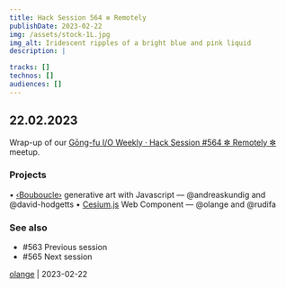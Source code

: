 ```yaml
---
title: Hack Session 564 ✼ Remotely
publishDate: 2023-02-22
img: /assets/stock-1L.jpg
img_alt: Iridescent ripples of a bright blue and pink liquid
description: |

tracks: []
technos: []
audiences: []
---
```


## 22.02.2023

Wrap-up of our [Gōng-fu I/O Weekly · Hack Session #564 ✼ Remotely ✼](https://www.meetup.com/fr-FR/gōngfuio/events/vgntbtyfcdbdc/) meetup.

### Projects

• [‹Bouboucle›](http://bouboucle.com) generative art with Javascript — @andreaskundig and @david-hodgetts 
• [Cesium.js](https://cesium.com/platform/cesiumjs/) Web Component — @olange and @rudifa

### See also

* #563 Previous session
* #565 Next session

[olange](https://github.com/olange) | 2023-02-22


